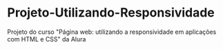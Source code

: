 # Projeto-Utilizando-Responsividade
Projeto do curso "Página web: utilizando a responsividade em aplicações com HTML e CSS" da Alura
